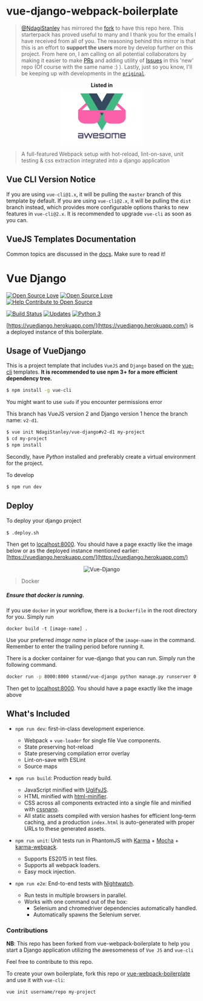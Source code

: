 # vue-django-webpack-boilerplate

> [@NdagiStanley](https://github.com/NdagiStanley) has mirrored the [fork](https://github.com/NdagiStanley/vue-django-fork) to have this repo here. This starterpack has proved useful to many and I thank you for the emails I have received from all of you. The reasoning behind this mirror is that this is an effort to **support the users** more by develop further on this project. From here on, I am calling on all potential collaborators by making it easier to make [PRs](https://github.com/NdagiStanley/vue-django/pulls) and adding utility of [Issues](https://github.com/NdagiStanley/vue-django/issues) in this 'new' repo (Of course with the same name :) ). Lastly, just so you know, I'll be keeping up with developments in the [`original`](https://github.com/vuejs-templates/webpack).

<p align="center">
  <b>Listed in</b>
  <br>
  <a href="https://github.com/vuejs/awesome-vue#scaffold" target="_blank"><img src="https://github.com/vuejs/awesome-vue/raw/master/logo.svg?sanitize=true" align="center" height="150" alt="Awesome VueJS"></a>
</p>

> A full-featured Webpack setup with hot-reload, lint-on-save, unit testing & css extraction integrated into a django application

## Vue CLI Version Notice

If you are using `vue-cli@1.x`, it will be pulling the `master` branch of this template by default. If you are using `vue-cli@2.x`, it will be pulling the `dist` branch instead, which provides more configurable options thanks to new features in `vue-cli@2.x`. It is recommended to upgrade `vue-cli` as soon as you can.

## VueJS Templates Documentation

Common topics are discussed in the [docs](http://vuejs-templates.github.io/webpack). Make sure to read it!

# Vue Django
[![Open Source Love](https://badges.frapsoft.com/os/v1/open-source.svg?v=102)](https://github.com/ellerbrock/open-source-badge/)
[![Open Source Love](https://badges.frapsoft.com/os/mit/mit.svg?v=102)](https://github.com/ellerbrock/open-source-badge/)
[![Help Contribute to Open Source](https://www.codetriage.com/ndagistanley/vue-django/badges/users.svg)](https://www.codetriage.com/ndagistanley/vue-django)

[![Build Status](https://semaphoreci.com/api/v1/stanmd/vue-django/branches/v2-d1/badge.svg)](https://semaphoreci.com/stanmd/vue-django)
[![Updates](https://pyup.io/repos/github/NdagiStanley/vue-django/shield.svg)](https://pyup.io/repos/github/NdagiStanley/vue-django/)
[![Python 3](https://pyup.io/repos/github/NdagiStanley/vue-django/python-3-shield.svg)](https://pyup.io/repos/github/NdagiStanley/vue-django/)

[https://vuedjango.herokuapp.com/](https://vuedjango.herokuapp.com/) is a deployed instance of this boilerplate.

## Usage of VueDjango

This is a project template that includes `VueJS` and `Django` based on the [vue-cli](https://github.com/vuejs/vue-cli) templates. **It is recommended to use npm 3+ for a more efficient dependency tree.**

``` bash
$ npm install -g vue-cli
```
You might want to use ```sudo``` if you encounter permissions error

This branch has VueJS version 2 and Django version 1 hence the branch name: `v2-d1`.
```bash
$ vue init NdagiStanley/vue-django#v2-d1 my-project
$ cd my-project
$ npm install
```

Secondly, have *Python* installed and preferably create a virtual environment for the project.

To develop

```bash
$ npm run dev
```

## Deploy
To deploy your django project

`$ .deploy.sh`

Then get to [localhost:8000](http://localhost:8000/). You should have a page exactly like the image below or as the deployed instance mentioned earlier: [https://vuedjango.herokuapp.com/](https://vuedjango.herokuapp.com/)

<p align="center">
  <img src="http://i.imgur.com/sY3IpBE.png?1" align="center" height="500" alt="Vue-Django">
</p>

> Docker

##### Ensure that **docker** is running.

If you use `docker` in your workflow, there is a `Dockerfile` in the root directory for you. Simply run
```
docker build -t [image-name] .
```
Use your preferred _image name_ in place of the `image-name` in the command. Remember to enter the trailing period before running it.

There is a docker container for vue-django that you can run. Simply run the following command.
```bash
docker run -p 8000:8000 stanmd/vue-django python manage.py runserver 0.0.0.0:8000
```

Then get to [localhost:8000](http://localhost:8000/). You should have a page exactly like the image above

## What's Included

- `npm run dev`: first-in-class development experience.
  - Webpack + `vue-loader` for single file Vue components.
  - State preserving hot-reload
  - State preserving compilation error overlay
  - Lint-on-save with ESLint
  - Source maps

- `npm run build`: Production ready build.
  - JavaScript minified with [UglifyJS](https://github.com/mishoo/UglifyJS2).
  - HTML minified with [html-minifier](https://github.com/kangax/html-minifier).
  - CSS across all components extracted into a single file and minified with [cssnano](https://github.com/ben-eb/cssnano).
  - All static assets compiled with version hashes for efficient long-term caching, and a production `index.html` is auto-generated with proper URLs to these generated assets.

- `npm run unit`: Unit tests run in PhantomJS with [Karma](http://karma-runner.github.io/0.13/index.html) + [Mocha](http://mochajs.org/) + [karma-webpack](https://github.com/webpack/karma-webpack).
  - Supports ES2015 in test files.
  - Supports all webpack loaders.
  - Easy mock injection.

- `npm run e2e`: End-to-end tests with [Nightwatch](http://nightwatchjs.org/).
  - Run tests in multiple browsers in parallel.
  - Works with one command out of the box:
    - Selenium and chromedriver dependencies automatically handled.
    - Automatically spawns the Selenium server.

### Contributions

**NB**: This repo has been forked from vue-webpack-boilerplate to help you start a Django application utilizing the awesomeness of `Vue JS` and `vue-cli`

Feel free to contribute to this repo.

To create your own boilerplate, fork this repo or [vue-webpack-boilerplate](https://github.com/vuejs-templates/webpack) and use it with `vue-cli`:

``` bash
vue init username/repo my-project
```
